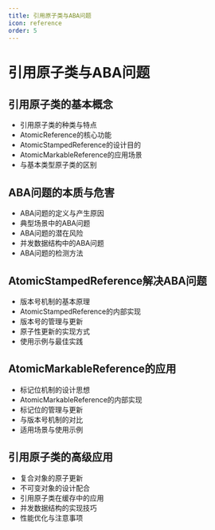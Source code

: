 ```yaml
---
title: 引用原子类与ABA问题
icon: reference
order: 5
---
```


# 引用原子类与ABA问题

## 引用原子类的基本概念

- 引用原子类的种类与特点
- AtomicReference的核心功能
- AtomicStampedReference的设计目的
- AtomicMarkableReference的应用场景
- 与基本类型原子类的区别

## ABA问题的本质与危害

- ABA问题的定义与产生原因
- 典型场景中的ABA问题
- ABA问题的潜在风险
- 并发数据结构中的ABA问题
- ABA问题的检测方法

## AtomicStampedReference解决ABA问题

- 版本号机制的基本原理
- AtomicStampedReference的内部实现
- 版本号的管理与更新
- 原子性更新的实现方式
- 使用示例与最佳实践

## AtomicMarkableReference的应用

- 标记位机制的设计思想
- AtomicMarkableReference的内部实现
- 标记位的管理与更新
- 与版本号机制的对比
- 适用场景与使用示例

## 引用原子类的高级应用

- 复合对象的原子更新
- 不可变对象的设计配合
- 引用原子类在缓存中的应用
- 并发数据结构的实现技巧
- 性能优化与注意事项
